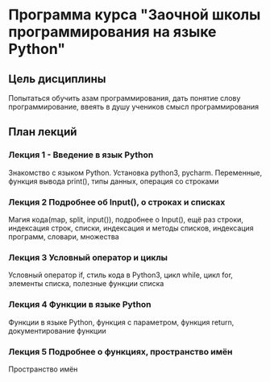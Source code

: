 # Программа курса "Заочной школы программирования на языке Python"

## Цель дисциплины

Попытаться обучить азам программирования, дать понятие слову программирование, ввеять в душу учеников смысл программирования

## План лекций


### Лекция 1 - Введение в язык Python
Знакомство с языком Python. Установка python3, pycharm. Переменные, функция вывода print(), типы данных, операция со строками

### Лекция 2  Подробнее об Input(), о строках и списках 

Магия кода(map, split, input()), подробнее о Input(), ещё раз строки, индексация строк, списки, индексация и методы списков, индексация программ, словари, множества

### Лекция 3 Условный оператор и циклы

Условный оператор if, стиль кода в Python3, цикл while, цикл for, элементы списка, полезные функции списка

### Лекция 4 Функции в языке Python

Функции в языке Python, функция с параметром, функция return, документирование функции

### Лекция 5 Подробнее о функциях, пространство имён

Пространство имён

